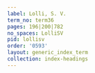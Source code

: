 ```yaml
---
label: Lolli, S. V.
term_no: term36
pages: 196|200|782
no_spaces: LolliSV
pid: lollisv
order: '0593'
layout: generic_index_term
collection: index-headings
---
```

